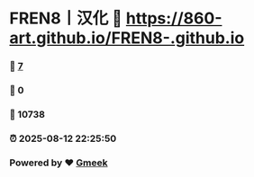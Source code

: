 # FREN8丨汉化 :link: https://860-art.github.io/FREN8-.github.io 
### :page_facing_up: [7](https://860-art.github.io/FREN8-.github.io/tag.html) 
### :speech_balloon: 0 
### :hibiscus: 10738 
### :alarm_clock: 2025-08-12 22:25:50 
### Powered by :heart: [Gmeek](https://github.com/Meekdai/Gmeek)
